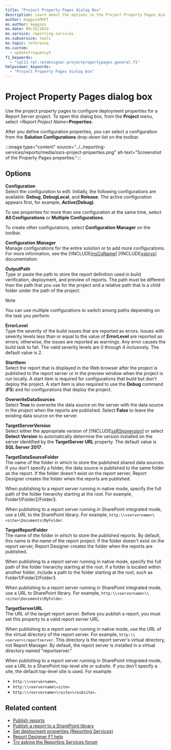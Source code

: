 ```yaml
---
title: "Project Property Pages dialog Box"
description: Learn about the options in the Project Property Pages dialog box that allow you to configure deployment properties for a Report Server project.
author: maggiesMSFT
ms.author: maggies
ms.date: 09/25/2024
ms.service: reporting-services
ms.subservice: tools
ms.topic: reference
ms.custom:
  - updatefrequency5
f1_keywords:
  - "sql13.rpt.rptdesigner.projectpropertypages.general.f1"
helpviewer_keywords:
  - "Project Property Pages dialog box"
---
```


# Project Property Pages dialog box

  Use the project property pages to configure deployment properties for a Report Server project. To open this dialog box, from the **Project** menu, select _\<Report Project Name>_**Properties**.  
  
 After you define configuration properties, you can select a configuration from the **Solution Configurations** drop-down list on the toolbar.  

:::image type="content" source="../../reporting-services/reports/media/ssrs-project-properties.png" alt-text="Screenshot of the Property Pages properties.":::

  
## Options  
 **Configuration**  
 Select the configuration to edit. Initially, the following configurations are available: **Debug**, **DebugLocal**, and **Release**. The active configuration appears first, for example, **Active(Debug)**.  
  
 To see properties for more than one configuration at the same time, select **All Configurations** or **Multiple Configurations**.  
  
 To create other configurations, select **Configuration Manager** on the toolbar.  
  
 **Configuration Manager**  
 Manage configurations for the entire solution or to add more configurations. For more information, see the [!INCLUDE[msCoName](../../includes/msconame-md.md)] [!INCLUDE[vsprvs](../../includes/vsprvs-md.md)] documentation.  
  
 **OutputPath**  
 Type or paste the path to store the report definition used in build verification, deployment, and preview of reports. The path must be different than the path that you use for the project and a relative path that is a child folder under the path of the project.  
  
> [!NOTE]  
>  You can use multiple configurations to switch among paths depending on the task you perform.  
  
 **ErrorLevel**  
 Type the severity of the build issues that are reported as errors. Issues with severity levels less than or equal to the value of **ErrorLevel** are reported as errors; otherwise, the issues are reported as warnings. Any error causes the build task to fail. The valid severity levels are 0 through 4 inclusively. The default value is 2.  
  
 **StartItem**  
 Select the report that is displayed in the Web browser after the project is published to the report server or in the preview window when the project is run locally. A start item is required for configurations that build but don't deploy the project. A start item is also required to use the **Debug** command (**F5**) and for configurations that deploy the project.  
  
 **OverwriteDataSources**  
 Select **True** to overwrite the data source on the server with the data source in the project when the reports are published. Select **False** to leave the existing data source on the server.  
  
 **TargetServerVersion**  
 Select either the appropriate version of [!INCLUDE[ssRSnoversion](../../includes/ssrsnoversion-md.md)] or select **Detect Version** to automatically determine the version installed on the server identified by the **TargetServer URL** property. The default value is **SQL Server 2017**.  
  
 **TargetDataSourceFolder**  
 The name of the folder in which to store the published shared data sources. If you don't specify a folder, the data source is published to the same folder as the report. If the folder doesn't exist on the report server, Report Designer creates the folder when the reports are published.  
  
 When publishing to a report server running in native mode, specify the full path of the folder hierarchy starting at the root. For example, Folder1/Folder2/Folder3.  
  
 When publishing to a report server running in SharePoint integrated mode, use a URL to the SharePoint library. For example, `http:\\<servername>\<site>\Documents\MyFolder`.  
  
 **TargetReportFolder**  
 The name of the folder in which to store the published reports. By default, this name is the name of the report project. If the folder doesn't exist on the report server, Report Designer creates the folder when the reports are published.  
  
 When publishing to a report server running in native mode, specify the full path of the folder hierarchy starting at the root. If a folder is located within another folder, include a path to the folder starting at the root, such as Folder1/Folder2/Folder3.  
  
 When publishing to a report server running in SharePoint integrated mode, use a URL to SharePoint library. For example, `http:\\<servername>\\<site>\Documents\MyFolder`.  
  
 **TargetServerURL**  
 The URL of the target report server. Before you publish a report, you must set this property to a valid report server URL.  
  
 When publishing to a report server running in native mode, use the URL of the virtual directory of the report server. For example, `http:\\<server>\reportserver`. This directory is the report server's virtual directory, not Report Manager. By default, the report server is installed in a virtual directory named "reportserver."  
  
 When publishing to a report server running in SharePoint integrated mode, use a URL to a SharePoint top-level site or subsite. If you don't specify a site, the default top-level site is used. For example: 
+ `http:\\<servername>`, 
+ `http:\\<servername\<site>` 
+ `http:\\<servername>\<site>\<subsite>`.  

## Related content

- [Publish reports](/previous-versions/sql/sql-server-2016/ms159615(v=sql.130))
- [Publish a report to a SharePoint library](../../reporting-services/reports/publish-a-report-to-a-sharepoint-library.md)
- [Set deployment properties &#40;Reporting Services&#41;](../../reporting-services/tools/set-deployment-properties-reporting-services.md)
- [Report Designer F1 help](../../reporting-services/tools/report-designer-f1-help.md)
- [Try asking the Reporting Services forum](https://go.microsoft.com/fwlink/?LinkId=620231)
